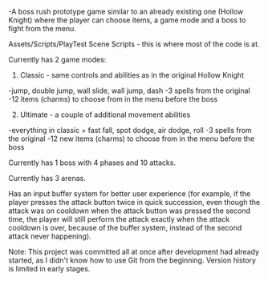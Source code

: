 -A boss rush prototype game similar to an already existing one
(Hollow Knight) where the player can choose items, a game mode
and a boss to fight from the menu.

Assets/Scripts/PlayTest Scene Scripts - this is where most of the code is at.



Currently has 2 game modes:

1. Classic - same controls and abilities as in the original Hollow Knight

-jump, double jump, wall slide, wall jump, dash
-3 spells from the original
-12 items (charms) to choose from in the menu before the boss


2. Ultimate - a couple of additional movement abilities

-everything in classic + fast fall, spot dodge, air dodge, roll
-3 spells from the original
-12 new items (charms) to choose from in the menu before the boss

Currently has 1 boss with 4 phases and 10 attacks.

Currently has 3 arenas.

Has an input buffer system for better user experience
(for example, if the player presses the attack button twice in quick
succession, even though the attack was on cooldown when the attack
button was pressed the second time, the player will still perform
the attack exactly when the attack cooldown is over, because of the
buffer system, instead of the second attack never happening).

Note: This project was committed all at once after development had already started, 
as I didn't know how to use Git from the beginning. Version history is limited in early stages.